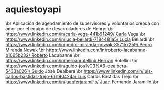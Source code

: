 # aquiestoyapi

\br
Aplicación de agendamiento de supervisores y voluntarios creada con amor por el equipo de desarrolladores de Henry: \br
https://www.linkedin.com/in/carla-vega-441b91249/ Carla Vega \br
https://www.linkedin.com/in/lucia-bellardi-7184481a5/ Lucia Bellardi \br
https://www.linkedin.com/in/pedro-miranda-nowak-857157259/ Pedro Miranda Nowak \br
https://www.linkedin.com/in/roberto-lacabanne-b1065b232/ Roberto Lacabanne \br
https://www.linkedin.com/in/hernanrotellini/ Hernan Rotellini \br
https://www.linkedin.com/in/guido-jos%C3%A9-dealbera-5433a0261/ Guido José Dealbera \br
https://www.linkedin.com/in/luis-carlos-bastidas-trejo-66190424a/ Luis Carlos Bastidas Trejo \br
https://www.linkedin.com/in/juanferjaramillo/ Juan Fernando Jaramillo \br
